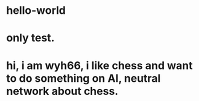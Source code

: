 # hello-world
# only test.
# hi, i am wyh66, i like chess and  want to do something on AI, neutral network about chess.
